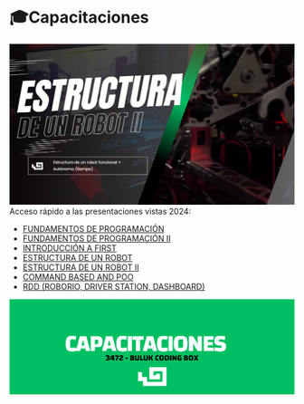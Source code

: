 # 🎓Capacitaciones

![](/Images/EST.png)
Acceso rápido a las presentaciones vistas 2024:

- [FUNDAMENTOS DE PROGRAMACIÓN](https://www.canva.com/design/DAGOQ9TzQ2c/Zf-NvxljwvTQQ_-SgwbY_w/view?utm_content=DAGOQ9TzQ2c&utm_campaign=designshare&utm_medium=link&utm_source=editor)
- [FUNDAMENTOS DE PROGRAMACIÓN II](https://www.canva.com/design/DAGORayY4O4/Mk77vDDS7jKfY_nKk9XHcw/view?utm_content=DAGORayY4O4&utm_campaign=designshare&utm_medium=link&utm_source=editor)
- [INTRODUCCIÓN A FIRST](https://www.canva.com/design/DAGOf4TEViw/Kd7taj2B1lcbsn2eKDm4jg/view?utm_content=DAGOf4TEViw&utm_campaign=designshare&utm_medium=link&utm_source=editor)
- [ESTRUCTURA DE UN ROBOT](https://www.canva.com/design/DAGOiRPhLsQ/O6h79IyM5yVCcMSFUxmIYw/view?utm_content=DAGOiRPhLsQ&utm_campaign=designshare&utm_medium=link&utm_source=editor)
- [ESTRUCTURA DE UN ROBOT II](https://www.canva.com/design/DAGOsBm2KnQ/KzFdn8EZZ2sNPVM5gCU3tQ/view?utm_content=DAGOsBm2KnQ&utm_campaign=designshare&utm_medium=link&utm_source=editor)
- [COMMAND BASED AND POO](https://www.canva.com/design/DAGQg00PXdg/X8ePiFQE4BAzi-D74RzY0Q/view?utm_content=DAGQg00PXdg&utm_campaign=designshare&utm_medium=link&utm_source=editor)
- [RDD (ROBORIO, DRIVER STATION, DASHBOARD)](https://www.canva.com/design/DAGRIah4AUA/jWaXE920Ok-cUQSFrqSvqg/edit)

![](/Images/CAP.png)
